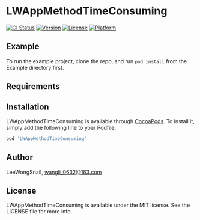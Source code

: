 # LWAppMethodTimeConsuming

[![CI Status](https://img.shields.io/travis/LeeWongSnail/LWAppMethodTimeConsuming.svg?style=flat)](https://travis-ci.org/LeeWongSnail/LWAppMethodTimeConsuming)
[![Version](https://img.shields.io/cocoapods/v/LWAppMethodTimeConsuming.svg?style=flat)](https://cocoapods.org/pods/LWAppMethodTimeConsuming)
[![License](https://img.shields.io/cocoapods/l/LWAppMethodTimeConsuming.svg?style=flat)](https://cocoapods.org/pods/LWAppMethodTimeConsuming)
[![Platform](https://img.shields.io/cocoapods/p/LWAppMethodTimeConsuming.svg?style=flat)](https://cocoapods.org/pods/LWAppMethodTimeConsuming)

## Example

To run the example project, clone the repo, and run `pod install` from the Example directory first.

## Requirements

## Installation

LWAppMethodTimeConsuming is available through [CocoaPods](https://cocoapods.org). To install
it, simply add the following line to your Podfile:

```ruby
pod 'LWAppMethodTimeConsuming'
```

## Author

LeeWongSnail, wangli_0632@163.com

## License

LWAppMethodTimeConsuming is available under the MIT license. See the LICENSE file for more info.
